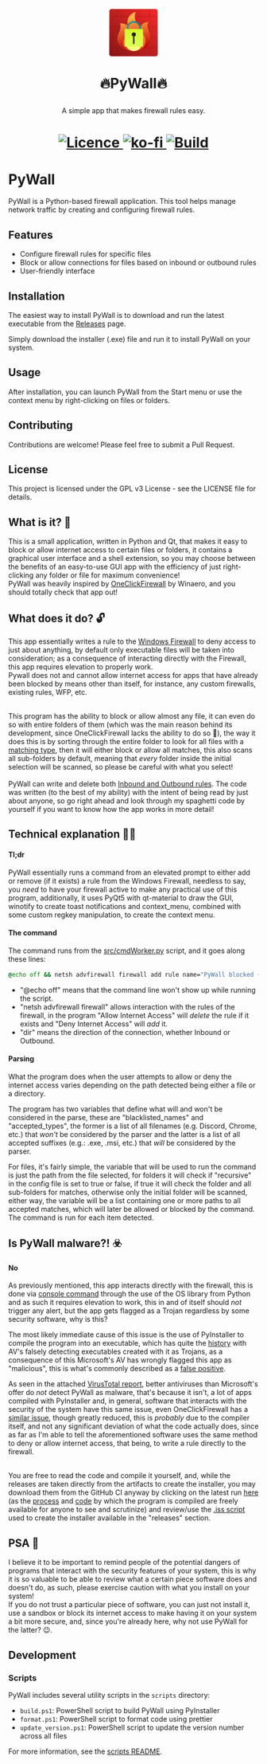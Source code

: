 <h1 align="center">
<img  src="https://raw.githubusercontent.com/p-yukusai/PyWall/master/img/PyWall.png" height="100" width="100">
<p>
🔥PyWall🔥
</p>
</h1>

<p align="center">
    A simple app that makes firewall rules easy.
</p>

<h1 align="center">
<a href=https://github.com/p-yukusai/PyWall/blob/master/LICENSE>
  <img alt="Licence" src="https://img.shields.io/github/license/p-yukusai/PyWall?style=for-the-badge">
</a>
<a href=https://ko-fi.com/V7V04YLC3>
  <img alt="ko-fi" src="https://img.shields.io/badge/Donate-Support%20me%20on%20Ko--Fi-red?style=for-the-badge&logo=ko-fi">
</a>
<a href=https://github.com/p-yukusai/PyWall/actions>
    <img alt="Build" src="https://img.shields.io/github/workflow/status/p-yukusai/PyWall/PyWall%20CI?style=for-the-badge">
</a>
</h1>

# PyWall

PyWall is a Python-based firewall application. This tool helps manage network traffic by creating and configuring firewall rules.

## Features

- Configure firewall rules for specific files
- Block or allow connections for files based on inbound or outbound rules
- User-friendly interface

## Installation

The easiest way to install PyWall is to download and run the latest executable from the [Releases](https://github.com/p-yukusai/PyWall/releases) page.

Simply download the installer (.exe) file and run it to install PyWall on your system.

## Usage

After installation, you can launch PyWall from the Start menu or use the context menu by right-clicking on files or folders.

## Contributing

Contributions are welcome! Please feel free to submit a Pull Request.

## License

This project is licensed under the GPL v3 License - see the LICENSE file for details.

## What is it? 🔐

This is a small application, written in Python and Qt, that makes it easy to block or allow internet access to certain files or folders, it contains a graphical user interface and a shell extension, so you may choose between the benefits of an easy-to-use GUI app with the efficiency of just right-clicking any folder or file for maximum convenience! <br />
PyWall was heavily inspired by [OneClickFirewall](https://winaero.com/oneclickfirewall/) by Winaero, and you should totally check that app out!

## What does it do? 🔓

This app essentially writes a rule to the [Windows Firewall](#technical-explanation-) to deny access to just about anything, by default only executable files will be taken into consideration; as a consequence of interacting directly with the Firewall, this app requires elevation to properly work.<br /> Pywall does not and cannot allow internet access for apps that have already been blocked by means other than itself, for instance, any custom firewalls, existing rules, WFP, etc.<br/><br />

This program has the ability to block or allow almost any file, it can even do so with entire folders of them (which was the main reason behind its development, since OneClickFirewall lacks the ability to do so 👀), the way it does this is by sorting through the entire folder to look for all files with a [matching type](#parsing), then it will either block or allow all matches, this also scans all sub-folders by default, meaning that _every_ folder inside the initial selection will be scanned, so please be careful with what you select!<br /><br />
PyWall can write and delete both [Inbound and Outbound rules](https://superuser.com/questions/48343/what-are-inbound-and-outbound-rules-for-windows-firewall).
The code was written (to the best of my ability) with the intent of being read by just about anyone, so go right ahead and look through my spaghetti code by yourself if you want to know how the app works in more detail!

## Technical explanation 👩‍🔬

#### Tl;dr

PyWall essentially runs a command from an elevated prompt to either add or remove (if it exists) a rule from the Windows Firewall, needless to say, you _need_ to have your firewall active to make any practical use of this program, additionally, it uses PyQt5 with qt-material to draw the GUI, winotify to create toast notifications and context_menu, combined with some custom regkey manipulation, to create the context menu.

#### The command

The command runs from the [src/cmdWorker.py](https://github.com/p-yukusai/PyWall/blob/master/src/cmdWorker.py) script, and it goes along these lines:

```cmd
@echo off && netsh advfirewall firewall add rule name="PyWall blocked {Program Name}" dir={rule type} program="{p}"
```

- "@echo off" means that the command line won't show up while running the script.
- "netsh advfirewall firewall" allows interaction with the rules of the firewall, in the program "Allow Internet Access" will _delete_ the rule if it exists and "Deny Internet Access" will _add_ it.
- "dir" means the direction of the connection, whether Inbound or Outbound.

#### Parsing

What the program does when the user attempts to allow or deny the internet access varies depending on the path detected being either a file or a directory.

The program has two variables that define what will and won't be considered in the parse, these are "blacklisted_names" and "accepted_types", the former is a list of all filenames (e.g. Discord, Chrome, etc.) that _won't_ be considered by the parser and the latter is a list of all accepted suffixes (e.g.: .exe, .msi, etc.) that _will_ be considered by the parser.

For files, it's fairly simple, the variable that will be used to run the command is just the path from the file selected, for folders it will check if "recursive" in the config file is set to true or false, if true it will check the folder and all sub-folders for matches, otherwise only the initial folder will be scanned, either way, the variable will be a list containing one or more paths to all accepted matches, which will later be allowed or blocked by the command.
The command is run for each item detected.

## Is PyWall malware?! ☣️

#### No

As previously mentioned, this app interacts directly with the firewall, this is done via [console command](#the-command) through the use of the OS library from Python and as such it requires elevation to work, this in and of itself should _not_ trigger any alert, but the app gets flagged as a Trojan regardless by some security software, why is this?<br/>

The most likely immediate cause of this issue is the use of PyInstaller to compile the program into an executable, which has quite the [history](https://github.com/pyinstaller/pyinstaller/issues?q=is%3Aissue+virus+is%3Aclosed+) with AV's falsely detecting executables created with it as Trojans, as a consequence of this Microsoft's AV has wrongly flagged this app as "malicious", this is what's commonly described as a [false positive](https://docs.microsoft.com/en-us/microsoft-365/security/defender-endpoint/images/false-positives-overview.png?view=o365-worldwide).<br/>

As seen in the attached [VirusTotal report](https://www.virustotal.com/gui/file/912c520ef7beda3e561d09c48140905181b6c2d823bab45fff21144297158abc?nocache=1), better antiviruses than Microsoft's offer do _not_ detect PyWall as malware, that's because it isn't, a lot of apps compiled with PyInstaller and, in general, software that interacts with the security of the system have this same issue, even OneClickFirewall has a [similar issue](https://www.virustotal.com/gui/file/c5b2fd236c9430b2d8ed48d6b08526753ecc47f2246af668e3b757cc54cd26e5), though greatly reduced, this is _probably_ due to the compiler itself, and not any significant deviation of what the code actually does, since as far as I'm able to tell the aforementioned software uses the same method to deny or allow internet access, that being, to write a rule directly to the firewall.<br/><br/>

You are free to read the code and compile it yourself, and, while the releases are taken directly from the artifacts to create the installer, you may download them from the GitHub CI anyway by clicking on the latest run [here](https://github.com/p-yukusai/PyWall/actions) (as the [process](https://github.com/p-yukusai/PyWall/actions/workflows/main.yml) and [code](https://github.com/p-yukusai/PyWall/blob/master/.github/workflows/main.yml) by which the program is compiled are freely available for anyone to see and scrutinize) and review/use the [.iss script](https://github.com/p-yukusai/PyWall/blob/master/PyWall%20Installer.iss) used to create the installer available in the "releases" section.

## PSA 🌠

I believe it to be important to remind people of the potential dangers of programs that interact with the security features of your system, this is why it is so valuable to be able to review what a certain piece software does and doesn't do, as such, please exercise caution with what you install on your system!<br/> If you do not trust a particular piece of software, you can just not install it, use a sandbox or block its internet access to make having it on your system a bit more secure, and, since you're already here, why not use PyWall for the latter? 😉.

## Development

### Scripts

PyWall includes several utility scripts in the `scripts` directory:

- `build.ps1`: PowerShell script to build PyWall using PyInstaller
- `format.ps1`: PowerShell script to format code using prettier
- `update_version.ps1`: PowerShell script to update the version number across all files

For more information, see the [scripts README](scripts/README.md).
